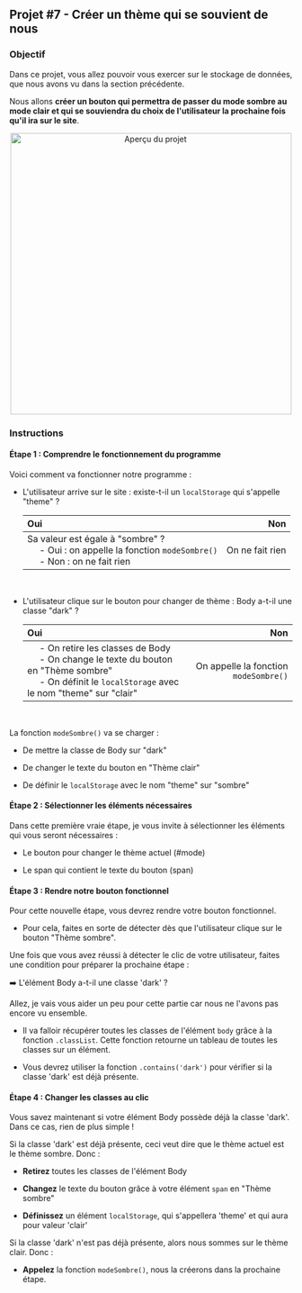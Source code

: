 ## Projet #7 - Créer un thème qui se souvient de nous

### Objectif

Dans ce projet, vous allez pouvoir vous exercer sur le stockage de données, que nous avons vu dans la section précédente.

Nous allons **créer un bouton qui permettra de passer du mode sombre au mode clair et qui se souviendra du choix de l'utilisateur la prochaine fois qu'il ira sur le site**.

<p align="center">
  <img width="500" src="https://img-c.udemycdn.com/redactor/raw/2019-12-10_16-03-38-05cce00c567c122c54cdcea42f9f8dec.gif" title="Aperçu du projet" name="Aperçu" >
</p>

### Instructions

#### Étape 1 : Comprendre le fonctionnement du programme

Voici comment va fonctionner notre programme :

- L'utilisateur arrive sur le site : existe-t-il un `localStorage` qui s'appelle "theme" ?

  | Oui | Non |
  :---- | ----:
  | Sa valeur est égale à "sombre" ? <br/> &nbsp;&nbsp;&nbsp;&nbsp;&nbsp;- Oui : on appelle la fonction `modeSombre()` <br />&nbsp;&nbsp;&nbsp;&nbsp;&nbsp;- Non : on ne fait rien | On ne fait rien |

<br/>

- L'utilisateur clique sur le bouton pour changer de thème : Body a-t-il une classe "dark" ?

  | Oui | Non |
  :---- | ----:
  | &nbsp;&nbsp;&nbsp;&nbsp;&nbsp;- On retire les classes de Body <br/> &nbsp;&nbsp;&nbsp;&nbsp;&nbsp;- On change le texte du bouton en "Thème sombre" <br />&nbsp;&nbsp;&nbsp;&nbsp;&nbsp;- On définit le `localStorage` avec le nom "theme" sur "clair" | On appelle la fonction `modeSombre()` |

<br/>

La fonction `modeSombre()` va se charger :

- De mettre la classe de Body sur "dark"

- De changer le texte du bouton en "Thème clair"

- De définir le `localStorage` avec le nom "theme" sur "sombre"

#### Étape 2 : Sélectionner les éléments nécessaires

Dans cette première vraie étape, je vous invite à sélectionner les éléments qui vous seront nécessaires :

- Le bouton pour changer le thème actuel (#mode)

- Le span qui contient le texte du bouton (span)

#### Étape 3 : Rendre notre bouton fonctionnel

Pour cette nouvelle étape, vous devrez rendre votre bouton fonctionnel.

- Pour cela, faites en sorte de détecter dès que l'utilisateur clique sur le bouton "Thème sombre".

Une fois que vous avez réussi à détecter le clic de votre utilisateur, faites une condition pour préparer la prochaine étape :

  :arrow_right: L'élément Body a-t-il une classe 'dark' ?

Allez, je vais vous aider un peu pour cette partie car nous ne l'avons pas encore vu ensemble.
- Il va falloir récupérer toutes les classes de l'élément `body` grâce à la fonction `.classList`. Cette fonction retourne un tableau de toutes les classes sur un élément.

- Vous devrez utiliser la fonction `.contains('dark')` pour vérifier si la classe 'dark' est déjà présente.

#### Étape 4 : Changer les classes au clic

Vous savez maintenant si votre élément Body possède déjà la classe 'dark'. Dans ce cas, rien de plus simple !

Si la classe 'dark' est déjà présente, ceci veut dire que le thème actuel est le thème sombre. Donc :

- **Retirez** toutes les classes de l'élément Body

- **Changez** le texte du bouton grâce à votre élément `span` en "Thème sombre"

- **Définissez** un élément `localStorage`, qui s'appellera 'theme' et qui aura pour valeur 'clair'

Si la classe 'dark' n'est pas déjà présente, alors nous sommes sur le thème clair. Donc :

- **Appelez** la fonction `modeSombre()`, nous la créerons dans la prochaine étape.